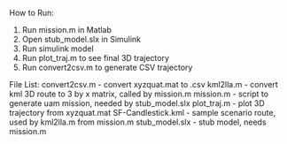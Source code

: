 How to Run:
1. Run mission.m in Matlab
2. Open stub_model.slx in Simulink
3. Run simulink model
4. Run plot_traj.m to see final 3D trajectory
5. Run convert2csv.m to generate CSV trajectory

File List:
convert2csv.m - convert xyzquat.mat to .csv
kml2lla.m - convert kml 3D route to 3 by x matrix, called by mission.m
mission.m - script to generate uam mission, needed by stub_model.slx
plot_traj.m - plot 3D trajectory from xyzquat.mat
SF-Candlestick.kml - sample scenario route, used by kml2lla.m from mission.m
stub_model.slx - stub model, needs mission.m

